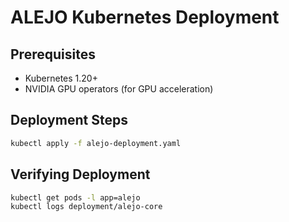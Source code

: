 # ALEJO Kubernetes Deployment

## Prerequisites
- Kubernetes 1.20+
- NVIDIA GPU operators (for GPU acceleration)

## Deployment Steps
```bash
kubectl apply -f alejo-deployment.yaml
```

## Verifying Deployment
```bash
kubectl get pods -l app=alejo
kubectl logs deployment/alejo-core
```
